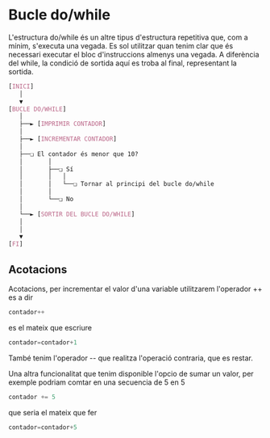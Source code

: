 # Bucle do/while

L'estructura do/while és un altre tipus d'estructura repetitiva que, com a mínim, s'executa una vegada. Es sol utilitzar quan tenim clar que és necessari executar el bloc d'instruccions almenys una vegada. A diferència del while, la condició de sortida aquí es troba al final, representant la sortida.

```css
[INICI]
   │
   ▼
[BUCLE DO/WHILE]
   │
   ├──► [IMPRIMIR CONTADOR]
   │
   ├──► [INCREMENTAR CONTADOR]
   │
   ├──❏ El contador és menor que 10?
   │       │
   │       ├──❏ Sí
   │       │   │
   │       │   └──❏ Tornar al principi del bucle do/while
   │       │
   │       └──❏ No
   │
   └──► [SORTIR DEL BUCLE DO/WHILE]
   │
   │
   ▼
[FI]
```

## Acotacions

Acotacions, per incrementar el valor d'una variable utilitzarem l'operador ++ es a dir

```kotlin
contador++
```

es el mateix que escriure

```kotlin
contador=contador+1
```
 
També tenim l'operador -- que realitza l'operació contraria, que es restar. 

Una altra funcionalitat que tenim disponible l'opcio de sumar un valor, per exemple podriam comtar en una secuencia de 5 en 5

```kotlin
contador += 5
```

que seria el mateix que fer

```kotlin
contador=contador+5
```

